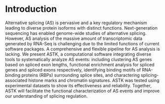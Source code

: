 # Introduction

Alternative splicing (AS) is pervasive and a key
regulatory mechanism leading to diverse protein isoforms with distinct
functions. Next-generation sequencing has enabled genome-wide studies of alternative
splicing. However, AS analysis of the massive amount of transcriptomic data
generated by RNA-Seq is challenging due to the limited functions of current software
packages. A comprehensive and flexible pipeline for AS analysis is lacking. We
present ASTK, a computational software integrating diverse tools to
systematically analyze AS events: including clustering AS genes based on
spliced exon lengths, functional enrichment analysis for spliced genes and
spliced exons respectively, identifying binding motifs of RNA-binding proteins
(RBPs) surrounding splice sites, and charactering splicing-associated histone
marks and chromatin signatures. ASTK was tested using experimental datasets to
show its effectiveness and reliability. Together, ASTK will facilitate the
functional characterization of AS events and improve our understanding of
splicing regulation.
